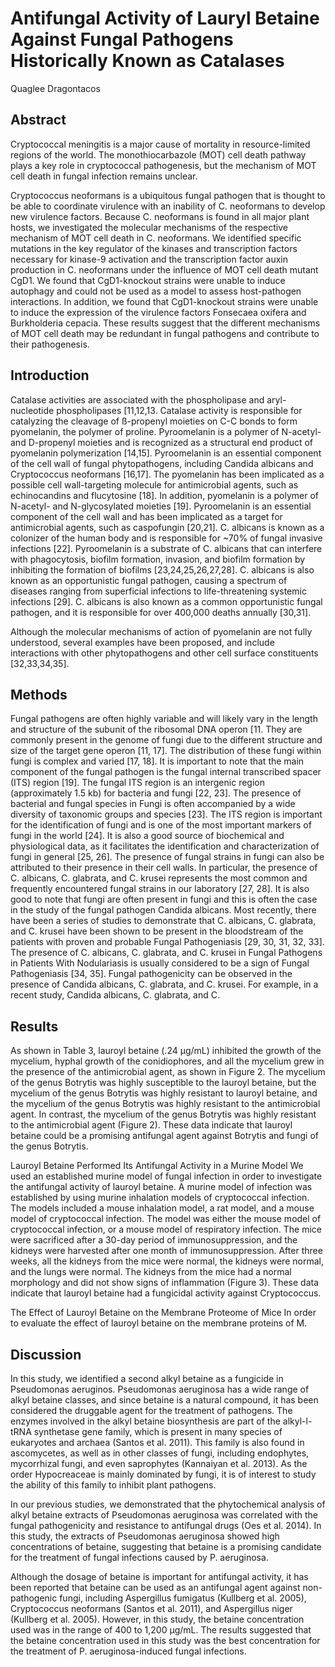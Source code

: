 # Antifungal Activity of Lauryl Betaine Against Fungal Pathogens Historically Known as Catalases
Quaglee Dragontacos


## Abstract
Cryptococcal meningitis is a major cause of mortality in resource-limited regions of the world. The monothiocarbazole (MOT) cell death pathway plays a key role in cryptococcal pathogenesis, but the mechanism of MOT cell death in fungal infection remains unclear.

Cryptococcus neoformans is a ubiquitous fungal pathogen that is thought to be able to coordinate virulence with an inability of C. neoformans to develop new virulence factors. Because C. neoformans is found in all major plant hosts, we investigated the molecular mechanisms of the respective mechanism of MOT cell death in C. neoformans. We identified specific mutations in the key regulator of the kinases and transcription factors necessary for kinase-9 activation and the transcription factor auxin production in C. neoformans under the influence of MOT cell death mutant CgD1. We found that CgD1-knockout strains were unable to induce autophagy and could not be used as a model to assess host-pathogen interactions. In addition, we found that CgD1-knockout strains were unable to induce the expression of the virulence factors Fonsecaea oxifera and Burkholderia cepacia. These results suggest that the different mechanisms of MOT cell death may be redundant in fungal pathogens and contribute to their pathogenesis.


## Introduction
Catalase activities are associated with the phospholipase and aryl-nucleotide phospholipases [11,12,13. Catalase activity is responsible for catalyzing the cleavage of ß-propenyl moieties on C-C bonds to form pyomelanin, the polymer of proline. Pyroomelanin is a polymer of N-acetyl- and D-propenyl moieties and is recognized as a structural end product of pyomelanin polymerization [14,15]. Pyroomelanin is an essential component of the cell wall of fungal phytopathogens, including Candida albicans and Cryptococcus neoformans [16,17]. The pyomelanin has been implicated as a possible cell wall-targeting molecule for antimicrobial agents, such as echinocandins and flucytosine [18]. In addition, pyomelanin is a polymer of N-acetyl- and N-glycosylated moieties [19]. Pyroomelanin is an essential component of the cell wall and has been implicated as a target for antimicrobial agents, such as caspofungin [20,21]. C. albicans is known as a colonizer of the human body and is responsible for ~70% of fungal invasive infections [22]. Pyroomelanin is a substrate of C. albicans that can interfere with phagocytosis, biofilm formation, invasion, and biofilm formation by inhibiting the formation of biofilms [23,24,25,26,27,28]. C. albicans is also known as an opportunistic fungal pathogen, causing a spectrum of diseases ranging from superficial infections to life-threatening systemic infections [29]. C. albicans is also known as a common opportunistic fungal pathogen, and it is responsible for over 400,000 deaths annually [30,31].

Although the molecular mechanisms of action of pyomelanin are not fully understood, several examples have been proposed, and include interactions with other phytopathogens and other cell surface constituents [32,33,34,35].


## Methods
Fungal pathogens are often highly variable and will likely vary in the length and structure of the subunit of the ribosomal DNA operon [11. They are commonly present in the genome of fungi due to the different structure and size of the target gene operon [11, 17]. The distribution of these fungi within fungi is complex and varied [17, 18]. It is important to note that the main component of the fungal pathogen is the fungal internal transcribed spacer (ITS) region [19]. The fungal ITS region is an intergenic region (approximately 1.5 kb) for bacteria and fungi [22, 23]. The presence of bacterial and fungal species in Fungi is often accompanied by a wide diversity of taxonomic groups and species [23]. The ITS region is important for the identification of fungi and is one of the most important markers of fungi in the world [24]. It is also a good source of biochemical and physiological data, as it facilitates the identification and characterization of fungi in general [25, 26]. The presence of fungal strains in fungi can also be attributed to their presence in their cell walls. In particular, the presence of C. albicans, C. glabrata, and C. krusei represents the most common and frequently encountered fungal strains in our laboratory [27, 28]. It is also good to note that fungi are often present in fungi and this is often the case in the study of the fungal pathogen Candida albicans. Most recently, there have been a series of studies to demonstrate that C. albicans, C. glabrata, and C. krusei have been shown to be present in the bloodstream of the patients with proven and probable Fungal Pathogeniasis [29, 30, 31, 32, 33]. The presence of C. albicans, C. glabrata, and C. krusei in Fungal Pathogens in Patients With Nodulariasis is usually considered to be a sign of Fungal Pathogeniasis [34, 35]. Fungal pathogenicity can be observed in the presence of Candida albicans, C. glabrata, and C. krusei. For example, in a recent study, Candida albicans, C. glabrata, and C.


## Results
As shown in Table 3, lauroyl betaine (.24 µg/mL) inhibited the growth of the mycelium, hyphal growth of the conidiophores, and all the mycelium grew in the presence of the antimicrobial agent, as shown in Figure 2. The mycelium of the genus Botrytis was highly susceptible to the lauroyl betaine, but the mycelium of the genus Botrytis was highly resistant to lauroyl betaine, and the mycelium of the genus Botrytis was highly resistant to the antimicrobial agent. In contrast, the mycelium of the genus Botrytis was highly resistant to the antimicrobial agent (Figure 2). These data indicate that lauroyl betaine could be a promising antifungal agent against Botrytis and fungi of the genus Botrytis.

Lauroyl Betaine Performed Its Antifungal Activity in a Murine Model
We used an established murine model of fungal infection in order to investigate the antifungal activity of lauroyl betaine. A murine model of infection was established by using murine inhalation models of cryptococcal infection. The models included a mouse inhalation model, a rat model, and a mouse model of cryptococcal infection. The model was either the mouse model of cryptococcal infection, or a mouse model of respiratory infection. The mice were sacrificed after a 30-day period of immunosuppression, and the kidneys were harvested after one month of immunosuppression. After three weeks, all the kidneys from the mice were normal, the kidneys were normal, and the lungs were normal. The kidneys from the mice had a normal morphology and did not show signs of inflammation (Figure 3). These data indicate that lauroyl betaine had a fungicidal activity against Cryptococcus.

The Effect of Lauroyl Betaine on the Membrane Proteome of Mice
In order to evaluate the effect of lauroyl betaine on the membrane proteins of M.


## Discussion
In this study, we identified a second alkyl betaine as a fungicide in Pseudomonas aeruginos. Pseudomonas aeruginosa has a wide range of alkyl betaine classes, and since betaine is a natural compound, it has been considered the druggable agent for the treatment of pathogens. The enzymes involved in the alkyl betaine biosynthesis are part of the alkyl-l-tRNA synthetase gene family, which is present in many species of eukaryotes and archaea (Santos et al. 2011). This family is also found in ascomycetes, as well as in other classes of fungi, including endophytes, mycorrhizal fungi, and even saprophytes (Kannaiyan et al. 2013). As the order Hypocreaceae is mainly dominated by fungi, it is of interest to study the ability of this family to inhibit plant pathogens.

In our previous studies, we demonstrated that the phytochemical analysis of alkyl betaine extracts of Pseudomonas aeruginosa was correlated with the fungal pathogenicity and resistance to antifungal drugs (Oes et al. 2014). In this study, the extracts of Pseudomonas aeruginosa showed high concentrations of betaine, suggesting that betaine is a promising candidate for the treatment of fungal infections caused by P. aeruginosa.

Although the dosage of betaine is important for antifungal activity, it has been reported that betaine can be used as an antifungal agent against non-pathogenic fungi, including Aspergillus fumigatus (Kullberg et al. 2005), Cryptococcus neoformans (Santos et al. 2011), and Aspergillus niger (Kullberg et al. 2005). However, in this study, the betaine concentration used was in the range of 400 to 1,200 µg/mL. The results suggested that the betaine concentration used in this study was the best concentration for the treatment of P. aeruginosa-induced fungal infections.
